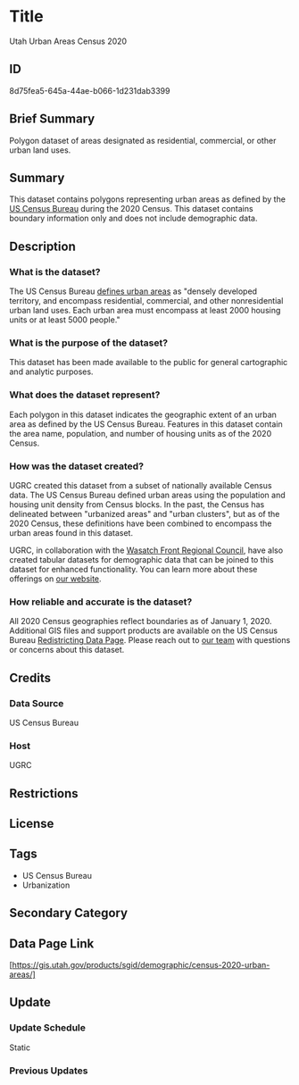 # Title

Utah Urban Areas Census 2020

## ID

8d75fea5-645a-44ae-b066-1d231dab3399

## Brief Summary

Polygon dataset of areas designated as residential, commercial, or other urban land uses.

## Summary

This dataset contains polygons representing urban areas as defined by the [US Census Bureau](https://www.census.gov/) during the 2020 Census. This dataset contains boundary information only and does not include demographic data.

## Description

### What is the dataset?

The US Census Bureau [defines urban areas](https://ask.census.gov/prweb/PRServletCustom/app/ECORRAsk/YACFBFye-rFIz_FoGtyvDRUGg1Uzu5Mn*/!STANDARD?pzuiactionrrr=CXtpbn0rTEpMcGRYOG1vS0tqTFAwaENUZWpvM1NNWEMzZ3p5aFpnWUxzVmw0TjJnbzhGN1llanJKR0NmVHVDNmxQY201*) as "densely developed territory, and encompass residential, commercial, and other nonresidential urban land uses. Each urban area must encompass at least 2000 housing units or at least 5000 people."

### What is the purpose of the dataset?

This dataset has been made available to the public for general cartographic and analytic purposes.

### What does the dataset represent?

Each polygon in this dataset indicates the geographic extent of an urban area as defined by the US Census Bureau. Features in this dataset contain the area name, population, and number of housing units as of the 2020 Census.

### How was the dataset created?

UGRC created this dataset from a subset of nationally available Census data. The US Census Bureau defined urban areas using the population and housing unit density from Census blocks. In the past, the Census has delineated between "urbanized areas" and "urban clusters", but as of the 2020 Census, these definitions have been combined to encompass the urban areas found in this dataset.

UGRC, in collaboration with the [Wasatch Front Regional Council](https://wfrc.org/), have also created tabular datasets for demographic data that can be joined to this dataset for enhanced functionality. You can learn more about these offerings on [our website](https://gis.utah.gov/blog/2021-08-31-census-2020-redistricting-data/).

### How reliable and accurate is the dataset?

All 2020 Census geographies reflect boundaries as of January 1, 2020. Additional GIS files and support products are available on the US Census Bureau [Redistricting Data Page](https://www.census.gov/programs-surveys/decennial-census/about/rdo/summary-files.html#P2). Please reach out to [our team](https://gis.utah.gov/contact/) with questions or concerns about this dataset.

## Credits

### Data Source

US Census Bureau

### Host

UGRC

## Restrictions

## License

## Tags

- US Census Bureau
- Urbanization

## Secondary Category

## Data Page Link

[https://gis.utah.gov/products/sgid/demographic/census-2020-urban-areas/]

## Update

### Update Schedule

Static

### Previous Updates
